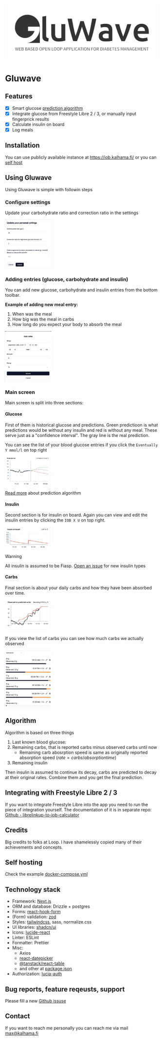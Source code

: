 <img src="./logos/full_transparent.png">

# Gluwave

## Features

- [x] Smart glucose [prediction algorithm](#algorithm)
- [x] Integrate glucose from Freestyle Libre 2 / 3, or manually input fingerprick results
- [x] Calculate insulin on board
- [x] Log meals

## Installation

You can use publicly available instance at https://iob.kalhama.fi/ or you can [self host](#self-hosting)

## Using Gluwave

Using Gluwave is simple with followin steps

### Configure settings

Update your carbohydrate ratio and correction ratio in the settings

<img src="./images/settings.png" width="30%">

### Adding entries (glucose, carbohydrate and insulin)

You can add new glucose, carbohydrate and insulin entries from the bottom toolbar.

**Example of adding new meal entry:**

1. When was the meal
2. How big was the meal in carbs
3. How long do you expect your body to absorb the meal

<img src="./images/add-carbs.png" width="30%">

### Main screen

Main screen is split into three sections:

#### Glucose

First of them is historical glucose and predictions. Green predictioon is what predictions would be without any insulin and red is without any meal. These serve just as a "confidence interval". The gray line is the real prediction.

You can see the list of your blood glucose entries if you click the `Eventually Y mmol/l` on top right

<img src="./images/blood-glucose.png" width="30%">

[Read more](#algorithm) about prediction algorithm

#### Insulin

Second section is for insulin on board. Again you can view and edit the insulin entries by clicking the `IOB X U` on top right.

<img src="./images/insulin.png" width="30%">

> [!WARNING]  
> All insulin is assumed to be Fiasp. [Open an issue](https://github.com/Kalhama/gluwave/issues) for new insulin types

#### Carbs

Final section is about your daily carbs and how they have been absorbed over time.

<img src="./images/carbs.png" width="30%">

If you view the list of carbs you can see how much carbs we actually observed

<img src="./images/carbs-list.png" width="30%">

## Algorithm

Algorithm is based on three things

1. Last known blood glucose:
2. Remaining carbs, that is reported carbs minus observed carbs until now
   - Remaining carb abosrption speed is same as originally reported absorption speed ($rate = carbs / absorption time$)
3. Remaining insulin

Then insulin is assumed to continue its decay, carbs are predicted to decay at their original rates. Combine them and you get the final prediction.

## Integrating with Freestyle Libre 2 / 3

If you want to integrate Freestyle Libre into the app you need to run the piece of integration yourself. The documentation of it is in separate repo: [Github - librelinkup-to-iob-calculator](https://github.com/Kalhama/gluwave/tree/master/librelinkup-to-iob-calculator)

## Credits

Big credits to folks at Loop. I have shamelessly copied many of their achievements and concepts.

## Self hosting

Check the example [docker-compose.yml](https://github.com/Kalhama/gluwave/blob/master/nextjs/docker-compose.yml)

## Technology stack

- Framework: [Next.js](https://nextjs.org/docs)
- ORM and database: Drizzle + postgres
- Forms: [react-hook-form](https://react-hook-form.com/)
- (Form) validation: [zod](https://github.com/colinhacks/zod)
- Styles: [tailwindcss](https://tailwindcss.com/), sass, normalize.css
- UI libraries: [shadcn/ui](https://ui.shadcn.com/)
- Icons: [lucide-react](https://lucide.dev/icons/)
- Linter: ESLint
- Formatter: Prettier
- Misc:
  - Axios
  - [react-datepicker](https://reactdatepicker.com/)
  - [@tanstack/react-table](https://tanstack.com/table/latest)
  - and other at [package.json](./nextjs/package.json)
- Authorization: [lucia-auth](https://lucia-auth.com/)

## Bug reports, feature reqeusts, support

Please fill a new [Github issuse](https://github.com/Kalhama/gluwave/issues)

## Contact

If you want to reach me personally you can reach me via mail [max@kalhama.fi](mailto:max@kalhama.fi)
